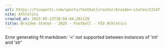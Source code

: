 ```yaml
---
url: https://fiusports.com/sports/football/roster/braiden-staten/13147
site: Athletics
crawled_at: 2025-05-13T10:04:44.201119
title: Braiden Staten - 2025 - Football - FIU Athletics
---
```


Error generating fit markdown: '<' not supported between instances of 'int' and 'str'